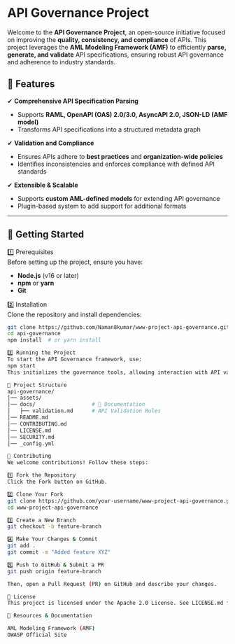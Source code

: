 # **API Governance Project**  

Welcome to the **API Governance Project**, an open-source initiative focused on improving the **quality, consistency, and compliance** of APIs. This project leverages the **AML Modeling Framework (AMF)** to efficiently **parse, generate, and validate** API specifications, ensuring robust API governance and adherence to industry standards.  

## 🚀 **Features**  

✔ **Comprehensive API Specification Parsing**  
- Supports **RAML, OpenAPI (OAS) 2.0/3.0, AsyncAPI 2.0, JSON-LD (AMF model)**  
- Transforms API specifications into a structured metadata graph  

✔ **Validation and Compliance**  
- Ensures APIs adhere to **best practices** and **organization-wide policies**  
- Identifies inconsistencies and enforces compliance with defined API standards  

✔ **Extensible & Scalable**  
- Supports **custom AML-defined models** for extending API governance  
- Plugin-based system to add support for additional formats  

---

## 📖 **Getting Started**  

1️⃣ Prerequisites  
Before setting up the project, ensure you have:  
- **Node.js** (v16 or later)  
- **npm** or **yarn**  
- **Git**  

2️⃣ Installation  
Clone the repository and install dependencies:  
```bash
git clone https://github.com/Naman8kumar/www-project-api-governance.git
cd api-governance
npm install  # or yarn install

3️⃣ Running the Project
To start the API Governance framework, use:
npm start
This initializes the governance tools, allowing interaction with API validation features.

📂 Project Structure
api-governance/
│── assets/           
│── docs/                  # 📄 Documentation  
│   ├── validation.md      # API Validation Rules  
│── README.md              
│── CONTRIBUTING.md       
│── LICENSE.md            
│── SECURITY.md            
│── _config.yml            

🤝 Contributing
We welcome contributions! Follow these steps:

1️⃣ Fork the Repository
Click the Fork button on GitHub.

2️⃣ Clone Your Fork
git clone https://github.com/your-username/www-project-api-governance.git
cd www-project-api-governance

3️⃣ Create a New Branch
git checkout -b feature-branch

4️⃣ Make Your Changes & Commit
git add .
git commit -m "Added feature XYZ"

5️⃣ Push to GitHub & Submit a PR
git push origin feature-branch

Then, open a Pull Request (PR) on GitHub and describe your changes.

📜 License
This project is licensed under the Apache 2.0 License. See LICENSE.md for details.

🔗 Resources & Documentation

AML Modeling Framework (AMF)
OWASP Official Site

